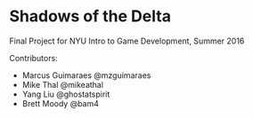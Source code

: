 # Shadows of the Delta
Final Project for NYU Intro to Game Development, Summer 2016

Contributors:
* Marcus Guimaraes @mzguimaraes
* Mike Thal @mikeathal
* Yang Liu @ghostatspirit
* Brett Moody @bam4
